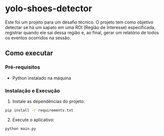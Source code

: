 # yolo-shoes-detector

Este foi um projeto para um desafio técnico. O projeto tem como objetivo detectar se há um sapato em uma ROI (Região de Interesse) especificada, registrar quando ele sai dessa região e, ao final, gerar um relatório de todos os eventos ocorridos na sessão.

## Como executar

### Pré-requisitos
- Python instalado na máquina

### Instalação e Execução
1. Instale as dependências do projeto:
```bash
pip install -r requirements.txt
```

2. Execute o aplicativo:
```bash
python main.py
```


